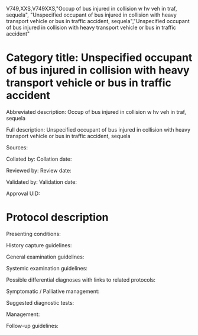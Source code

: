 V749,XXS,V749XXS,"Occup of bus injured in collision w hv veh in traf, sequela", "Unspecified occupant of bus injured in collision with heavy transport vehicle or bus in traffic accident, sequela","Unspecified occupant of bus injured in collision with heavy transport vehicle or bus in traffic accident"
# Category title: Unspecified occupant of bus injured in collision with heavy transport vehicle or bus in traffic accident

Abbreviated description: Occup of bus injured in collision w hv veh in traf, sequela

Full description: Unspecified occupant of bus injured in collision with heavy transport vehicle or bus in traffic accident, sequela

Sources:

Collated by:
Collation date:

Reviewed by:
Review date:

Validated by:
Validation date:

Approval UID:

# Protocol description

Presenting conditions:

History capture guidelines:

General examination guidelines:

Systemic examination guidelines:

Possible differential diagnoses with links to related protocols:

Symptomatic / Palliative management:

Suggested diagnostic tests:

Management:

Follow-up guidelines:

